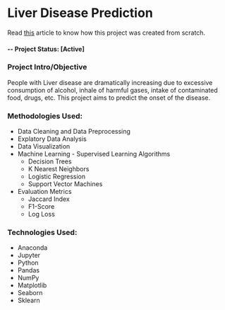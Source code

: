 # Liver Disease Prediction

Read [this](https://blog.usejournal.com/demystifying-classification-algorithms-and-evaluation-metrics-c915f18f9dff?source=your_stories_page---------------------------) article to know how this project was created from scratch.

#### -- Project Status: [Active]

### Project Intro/Objective
People with Liver disease are dramatically increasing due to excessive consumption of alcohol, inhale of harmful gases, intake of contaminated food, drugs, etc. This project aims to predict the onset of the disease.

### Methodologies Used:
* Data Cleaning and Data Preprocessing
* Explatory Data Analysis
* Data Visualization
* Machine Learning - Supervised Learning Algorithms
  * Decision Trees
  * K Nearest Neighbors
  * Logistic Regression
  * Support Vector Machines
* Evaluation Metrics
  * Jaccard Index
  * F1-Score
  * Log Loss

### Technologies Used:
* Anaconda
* Jupyter
* Python
* Pandas
* NumPy
* Matplotlib
* Seaborn
* Sklearn
